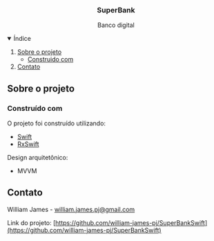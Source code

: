 <br />
<p align="center">

  <h3 align="center">SuperBank</h3>

  <p align="center">
    Banco digital
  </p>
</p>

<details open="open">
  <summary>Índice</summary>
    <ol>
    <li>
      <a href="#sobre-o-projeto">Sobre o projeto</a>
      <ul>
        <li><a href="#construido-com">Construido com</a></li>
      </ul>
    </li>
    <li><a href="#contato">Contato</a></li>
  </ol>
</details>

## Sobre o projeto

### Construído com

O projeto foi construído utilizando:

- [Swift](https://www.swift.org/)
- [RxSwift](https://github.com/ReactiveX/RxSwift)

Design arquitetônico:

- MVVM

## Contato

William James - william.james.pj@gmail.com

Link do projeto: [https://github.com/william-james-pj/SuperBankSwift](https://github.com/william-james-pj/SuperBankSwift)
